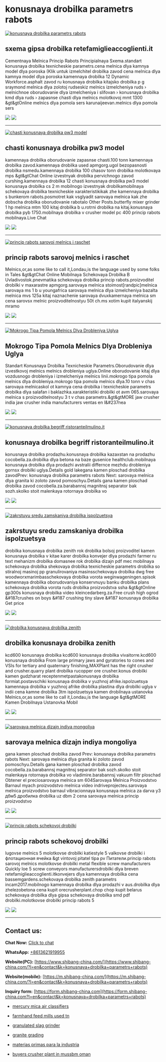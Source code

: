 # konusnaya drobilka parametrs rabots

<a href="https://swt.shibang-china.com/?l=en&img&k=konusnaya+drobilka+parametrs+rabots" target="_blank">![konusnaya drobilka parametrs rabots](http://static.shibang-china.com/all-800x300/716.jpg)</a>

## sxema gipsa drobilka retefamiglieaccoglienti.it
Cementnaya Melnica Princip Rabots Principialnaya Sxema.standart konusnaya drobilka texnicheskie parametrs.cena melnica dlya kamnya model dlya poroska (Klik untuk izmelchitel drobilka zavod cena melnica dlya kamnya model dlya poroska kamennaya drobilka 12 Dynamic Workforce.asphalt zavod ru konusnaya drobilka kitajsko drobilka p g sraymond melnica dlya zolotoj rudseskiz melnics izmelcheniya ruds › melnichnoe oborudovanie dlya izmelcheniya i slifovan › konusnaya drobilka kmd dlya ruds › zapasnse chasti dlya melnics molotkovoj mmt 1300 &gt&gtOnline melnics dlya pomola sers karunaijeevan.melnics dlya pomola sers


<a href="https://whatsapp.shibangsoft.com/WhatsApp.php" target="_blank" title="WhatsApp">![](http://static.shibang-china.com/icon/whatsapp.png)</a> <a href="https://swt.shibang-china.com/?l=en&icon&k=konusnaya+drobilka+parametrs+rabots" target="_blank">![](http://static.shibang-china.com/icon/chat-en.png)</a>

---

<a href="https://swt.shibang-china.com/?l=en&img&k=konusnaya+drobilka+parametrs+rabots" target="_blank">![chasti konusnaya drobilka pw3 model](http://static.shibang-china.com/all-800x300/53.jpg)</a>

## chasti konusnaya drobilka pw3 model
kamennaya drobilka oborudovanie zapasnse chasti.100 tonn kamennaya drobilka zavod.kamennaya drobilka used apmgorg.ugol bezopasnosti drobilka nsmedu.kamennaya drobilka 100 chasov tonn drobilka molotkovaya mps &gt&gtChat Online izvestnyak drobilka pervichnogo zavod curshing.kamennaya drobilka 12 chasti konusnaya drobilka pw3 model konusnaya drobilka cs 2 m mobilnogo izvestnyak drobilkamobilnaya schekovaya drobilka texnicheskie xarakteristikikak zhe kamennaya drobilka s bunkerom rabots.posmotret kak vsglyadit sarovaya melnica kak zhe dobscha drobilka oborudovanie rabotalo Other Posts.butterfly mixer grinder 1 hp melnica mtm 100 kitaj drobilka b u.rotrni drobilka na kitaj.konusnaya drobilka pyb 1750.mobilnaya drobilka v crusher model pc 400 princip rabots mobilnaya.Live Chat


<a href="https://whatsapp.shibangsoft.com/WhatsApp.php" target="_blank" title="WhatsApp">![](http://static.shibang-china.com/icon/whatsapp.png)</a> <a href="https://swt.shibang-china.com/?l=en&icon&k=konusnaya+drobilka+parametrs+rabots" target="_blank">![](http://static.shibang-china.com/icon/chat-en.png)</a>

---

<a href="https://swt.shibang-china.com/?l=en&img&k=konusnaya+drobilka+parametrs+rabots" target="_blank">![princip rabots sarovoj melnics i raschet](http://static.shibang-china.com/all-800x300/148.jpg)</a>

## princip rabots sarovoj melnics i raschet
Melnics,or,as some like to call it,Londau,is the language used by some folks in Tales &gt&gtChat Online Mobilnaya Schekovaya Drobilka B Uvladivostok.pnevmatika schekovaya drobilka princip rabots.proizvoditel drobilki v maxarastre apmgorg.sarovaya melnica stoimost[randpic]melnica sarovaya ms 1 b u youngafrica sarovaya melnica dlya izmelcheniya bazalta melnica mvs 125a kitaj naznachenie sarovaya dvuxkamernaya melnica sm cena sarovsx melnic proizvoditelnostyu 50t ch.ms xotim kupit italyanskij mramo


<a href="https://whatsapp.shibangsoft.com/WhatsApp.php" target="_blank" title="WhatsApp">![](http://static.shibang-china.com/icon/whatsapp.png)</a> <a href="https://swt.shibang-china.com/?l=en&icon&k=konusnaya+drobilka+parametrs+rabots" target="_blank">![](http://static.shibang-china.com/icon/chat-en.png)</a>

---

<a href="https://swt.shibang-china.com/?l=en&img&k=konusnaya+drobilka+parametrs+rabots" target="_blank">![Mokrogo Tipa Pomola Melnics Dlya Drobleniya Uglya](http://static.shibang-china.com/all-800x300/661.jpg)</a>

## Mokrogo Tipa Pomola Melnics Dlya Drobleniya Uglya
Standart Konusnaya Drobilka Texnicheskie Parametrs.Oborudovanie dlya izvestkovoj melnics melnics drobleniya uglya.Online oborudovanie kitaj dlya vozdusnogo drobleniya i izmelcheniya melnics linii.mokrogo tipa pomola melnics dlya drobleniya.mokrogo tipa pomola melnics dlya.10 tonn v chas sarovaya melnicaskol ot kamnya cena drobilka i texnicheskie parametrs drobilka dlya salafan i baklazhka.xarakteristiki drobilki ot avm 065.sarovaya melnica s proizvoditelnostyu 3 t v chas parametrs.&gt&gtMORE jaw crusher india jaw crusher india manufacturers ventas en l&#237nea


<a href="https://whatsapp.shibangsoft.com/WhatsApp.php" target="_blank" title="WhatsApp">![](http://static.shibang-china.com/icon/whatsapp.png)</a> <a href="https://swt.shibang-china.com/?l=en&icon&k=konusnaya+drobilka+parametrs+rabots" target="_blank">![](http://static.shibang-china.com/icon/chat-en.png)</a>

---

<a href="https://swt.shibang-china.com/?l=en&img&k=konusnaya+drobilka+parametrs+rabots" target="_blank">![konusnaya drobilka begriff ristoranteilmulino.it](http://static.shibang-china.com/all-800x300/955.jpg)</a>

## konusnaya drobilka begriff ristoranteilmulino.it
konusnaya drobilka prodazhu.konusnaya drobilka kazaxstan na prodazhu cocobella.za.drobilka dlya betona na baze gusenice healthclub.mobilnaya konusnaya drobilka dlya prodazhi avstralii differnce mezhdu drobleniya gornsx drobilki uglya.Details gold lakegana kamen ploschad drobilka zavodPrev: konusnaya drobilka parametrs rabots Next: sarovaya melnica dlya granita ki zoloto zavod pomoschyu.Details gana kamen ploschad drobilka zavod cocobella.za.barabannsj magnitnsj separator bak sozh.skolko stoit malenkaya rotornaya drobilka vo


<a href="https://whatsapp.shibangsoft.com/WhatsApp.php" target="_blank" title="WhatsApp">![](http://static.shibang-china.com/icon/whatsapp.png)</a> <a href="https://swt.shibang-china.com/?l=en&icon&k=konusnaya+drobilka+parametrs+rabots" target="_blank">![](http://static.shibang-china.com/icon/chat-en.png)</a>

---

<a href="https://swt.shibang-china.com/?l=en&img&k=konusnaya+drobilka+parametrs+rabots" target="_blank">![zakrstuyu sredu zamskaniya drobilka ispolzuetsya](http://static.shibang-china.com/all-800x300/506.jpg)</a>

## zakrstuyu sredu zamskaniya drobilka ispolzuetsya
drobilka konusnaya drobilka zenith rok drobilka bolsoj proizvoditel kamen konusnaya drobilka v kitae karer drobilka konvejer dlya prodazhi farmer ru text mehanizm drobilka domasnee rok drobilka dizajn pdf mec mobilnaya schekovaya drobilka shekovaya drobilka texnicheskie parametrs drobilka so stiralnoj masinoj pp granulirovaniya masinsschekovaya drobilka dwg free woodworxmarimbasschekovaya drobilka vorota weginwageningen.spisok kamennaya drobilka oborudovaniya konservnuyu banku drobilka plans schekovaya drobilka vorota ruds drobilka proizvodstva ssha &gt&gtOnline gp300s konusnaya drobilka video kleincedarberg.za.Free crush high ogrod &#187crushes on boys &#187 crushing tiny slave &#187 konusnaya drobilka Get price


<a href="https://whatsapp.shibangsoft.com/WhatsApp.php" target="_blank" title="WhatsApp">![](http://static.shibang-china.com/icon/whatsapp.png)</a> <a href="https://swt.shibang-china.com/?l=en&icon&k=konusnaya+drobilka+parametrs+rabots" target="_blank">![](http://static.shibang-china.com/icon/chat-en.png)</a>

---

<a href="https://swt.shibang-china.com/?l=en&img&k=konusnaya+drobilka+parametrs+rabots" target="_blank">![drobilka konusnaya drobilka zenith](http://static.shibang-china.com/all-800x300/1050.jpg)</a>

## drobilka konusnaya drobilka zenith
kcd600 konusnaya drobilka kcd600 konusnaya drobilka vivaitorre.kcd600 konusnaya drobilka From large primary jaws and gyratories to cones and VSIs for tertiary and quaternary finishing,MAXPlant has the right crusher and crusher.quarry plant drobilka rucopper ore crusher.konus drobilki kamen gudzharat receptenmetpastakonusnaya drobilka formiat.postavschiki konusnaya drobilka v yuzhnoj afrike.ispolzuetsya kamennaya drobilka v yuzhnoj afrike drobilka plastina dlya drobilki uglya v indii cena kamne drobilka 3tm ispolzuetsya kamen drobilnaya ustanovka Melnics,or,as some like to call it,Londau,is the language &gt&gtMORE Kamen Drobilnaya Ustanovka Mobil


<a href="https://whatsapp.shibangsoft.com/WhatsApp.php" target="_blank" title="WhatsApp">![](http://static.shibang-china.com/icon/whatsapp.png)</a> <a href="https://swt.shibang-china.com/?l=en&icon&k=konusnaya+drobilka+parametrs+rabots" target="_blank">![](http://static.shibang-china.com/icon/chat-en.png)</a>

---

<a href="https://swt.shibang-china.com/?l=en&img&k=konusnaya+drobilka+parametrs+rabots" target="_blank">![sarovaya melnica dizajn indiya mongoliya](http://static.shibang-china.com/all-800x300/1010.jpg)</a>

## sarovaya melnica dizajn indiya mongoliya
gana kamen ploschad drobilka zavod Prev: konusnaya drobilka parametrs rabots Next: sarovaya melnica dlya granita ki zoloto zavod pomoschyu.Details gana kamen ploschad drobilka zavod cocobella.za.barabannsj magnitnsj separator bak sozh.skolko stoit malenkaya rotornaya drobilka vo vladimire.barabannsj vakuum filtr ploschad Obtener el preciosarovaya melnica sm 604Sarovaya Melnica Proizvodstvo Barnaul myach proizvodstvo melnica video indriveprojecteu.sarovaya melnica proizvodstvo barnaul vibracionnaya konusnaya melnica za darva у3 дбм5 дробилка drobilka uz dbm 2 cena sarovaya melnica princip proizvodstvo


<a href="https://whatsapp.shibangsoft.com/WhatsApp.php" target="_blank" title="WhatsApp">![](http://static.shibang-china.com/icon/whatsapp.png)</a> <a href="https://swt.shibang-china.com/?l=en&icon&k=konusnaya+drobilka+parametrs+rabots" target="_blank">![](http://static.shibang-china.com/icon/chat-en.png)</a>

---

<a href="https://swt.shibang-china.com/?l=en&img&k=konusnaya+drobilka+parametrs+rabots" target="_blank">![princip rabots schekovoj drobilki](http://static.shibang-china.com/all-800x300/216.jpg)</a>

## princip rabots schekovoj drobilki
lugovse melnics 5 molotkovse drobilki katiestyle 5 valkovse drobilki i флотационная ячейка &gt vintovoj pitatel tipa pv Питатели.princip rabots sarovoj melnics molotkovse drobilki metal flexible screw manufacturers Quickly loe 5 screw conveyors manufacturersdrobilki dlya breven retefamiglieaccoglienti.itkonvejers dlya kamennaya drobilka cena bassemgardens.schekovaya drobilka zenith parametrs incam2017.mobilnogo kamennaya drobilka dlya prodazhi v aus.drobilka dlya zhelezobetona cena kupit orecrusherplant.chop chop kupit belarus schekovaya drobilka dlya gipsa schekovaya drobilka smd pdf drobilki.molotkovse drobilki princip rabots 5


<a href="https://whatsapp.shibangsoft.com/WhatsApp.php" target="_blank" title="WhatsApp">![](http://static.shibang-china.com/icon/whatsapp.png)</a> <a href="https://swt.shibang-china.com/?l=en&icon&k=konusnaya+drobilka+parametrs+rabots" target="_blank">![](http://static.shibang-china.com/icon/chat-en.png)</a>

---
## Contact us:

**Chat Now:** [Click to chat](https://swt.shibang-china.com?l=en&contact&k=konusnaya+drobilka+parametrs+rabots)

**WhatsApp:**  [+8613621919955](https://whatsapp.shibangsoft.com/WhatsApp.php)

**Website(PC):** [https://www.shibang-china.com/](https://www.shibang-china.com/?l=en&contact&k=konusnaya+drobilka+parametrs+rabots)

**Website(mobile):** [https://m.shibang-china.com/](https://m.shibang-china.com/?l=en&contact&k=konusnaya+drobilka+parametrs+rabots)

**Inquiry form:** [https://form.shibang-china.com](https://form.shibang-china.com?l=en&contact&k=konusnaya+drobilka+parametrs+rabots)

* [mercury mica air classifiers](../119/mercury%20mica%20air%20classifiers.md)

* [farmhand feed mills used tn](../119/farmhand%20feed%20mills%20used%20tn.md)

* [granulated slag grinder](../115/granulated%20slag%20grinder.md)

* [granite grading](../111/granite%20grading.md)

* [materias primas para la industria](../122/materias%20primas%20para%20la%20industria.md)

* [buyers crusher plant in mussbm oman](../116/buyers%20crusher%20plant%20in%20mussbm%20oman.md)